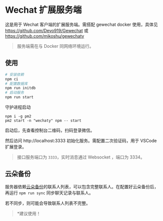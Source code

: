 # Wechat 扩展服务端

这是用于 Wechat 客户端的扩展服务端。需搭配 gewechat docker 使用，具体见 https://github.com/Devo919/Gewechat 或 https://github.com/mikoshu/gewechaty 

> 服务端需在与 Docker 同网络环境运行。

## 使用

```bash
# 安装依赖
npm ci
# 配置数据库
npm run initdb
# 启动服务
npm run start
```

守护进程启动

```
npm i -g pm2
pm2 start -n "wechaty" npm -- start
```

启动后，先查看控制台二维码，扫码登录微信。

然后访问 http://localhost:3333 初始化服务。需配置二次验证码，用于 VSCode 扩展登录。

> 接口服务端口为  `3333`，实时消息通过 Websocket ，端口为 3334。

## 云朵备份

服务器依赖[云朵备份](https://github.com/likeflyme/cloudbak)的联系人列表，可以包含完整联系人。在配置好云朵备份后，再运行 `npm run sync` 同步聊天记录与联系人。

若不同步，则可能会导致联系人列表不完整。

> *建议使用！